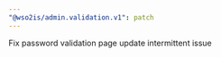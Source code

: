 ```yaml
---
"@wso2is/admin.validation.v1": patch
---
```


Fix password validation page update intermittent issue
